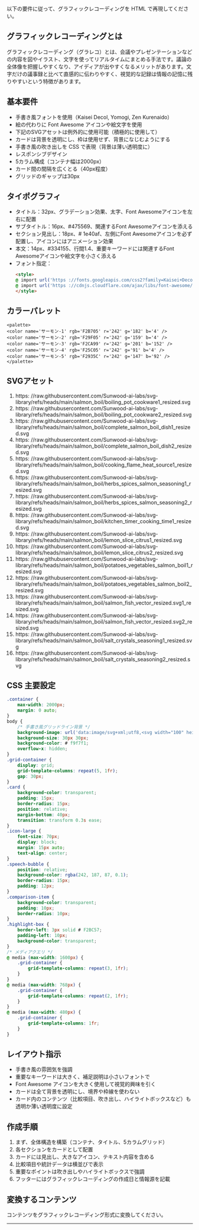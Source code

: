以下の要件に従って、グラフィックレコーディングを HTML で再現してください。
## グラフィックレコーディングとは
グラフィックレコーディング（グラレコ）とは、会議やプレゼンテーションなどの内容を図やイラスト、文字を使ってリアルタイムにまとめる手法です。議論の全体像を把握しやすくなり、アイディアが出やすくなるメリットがあります。文字だけの議事録と比べて直感的に伝わりやすく、視覚的な記録は情報の記憶に残りやすいという特徴があります。

## 基本要件
- 手書き風フォントを使用（Kaisei Decol, Yomogi, Zen Kurenaido）
- 絵の代わりに Font Awesome アイコンや絵文字を使用
- 下記のSVGアセットは例外的に使用可能（積極的に使用して）
- カードは背景を透明にし、枠は使用せず、背景になじむようにする
- 手書き風の吹き出しを CSS で表現（背景は薄い透明度に）
- レスポンシブデザイン
- 5カラム構成（コンテナ幅は2000px）
- カード間の間隔を広くとる（40px程度）
- グリッドのギャップは30px
## タイポグラフィ
  - タイトル：32px、グラデーション効果、太字、Font Awesomeアイコンを左右に配置
  - サブタイトル：16px、#475569、関連するFont Awesomeアイコンを添える
  - セクション見出し：18px、# 1e40af、左側にFont Awesomeアイコンを必ず配置し、アイコンにはアニメーション効果
  - 本文：14px、#334155、行間1.4、重要キーワードには関連するFont Awesomeアイコンや絵文字を小さく添える
  - フォント指定：
    ```html
    <style>
    @ import url('https ://fonts.googleapis.com/css2?family=Kaisei+Decol&family=Yomogi&family=Zen+Kurenaido&display=swap');
    @ import url('https ://cdnjs.cloudflare.com/ajax/libs/font-awesome/6.4.0/css/all.min.css');
    </style>
    ```
## カラーパレット
```
<palette>
<color name='サーモン-1' rgb='F2B705' r='242' g='182' b='4' />
<color name='サーモン-2' rgb='F29F05' r='242' g='159' b='4' />
<color name='サーモン-3' rgb='F2CA99' r='242' g='201' b='152' />
<color name='サーモン-4' rgb='F25C05' r='242' g='91' b='4' />
<color name='サーモン-5' rgb='F2935C' r='242' g='147' b='92' />
</palette>
```

## SVGアセット

1. https: //raw.githubusercontent.com/Sunwood-ai-labs/svg-library/refs/heads/main/salmon_boil/boiling_pot_cookware1_resized.svg
2. https: //raw.githubusercontent.com/Sunwood-ai-labs/svg-library/refs/heads/main/salmon_boil/boiling_pot_cookware2_resized.svg
3. https: //raw.githubusercontent.com/Sunwood-ai-labs/svg-library/refs/heads/main/salmon_boil/complete_salmon_boil_dish1_resized.svg
4. https: //raw.githubusercontent.com/Sunwood-ai-labs/svg-library/refs/heads/main/salmon_boil/complete_salmon_boil_dish2_resized.svg
5. https: //raw.githubusercontent.com/Sunwood-ai-labs/svg-library/refs/heads/main/salmon_boil/cooking_flame_heat_source1_resized.svg
6. https: //raw.githubusercontent.com/Sunwood-ai-labs/svg-library/refs/heads/main/salmon_boil/herbs_spices_salmon_seasoning1_resized.svg
7. https: //raw.githubusercontent.com/Sunwood-ai-labs/svg-library/refs/heads/main/salmon_boil/herbs_spices_salmon_seasoning2_resized.svg
8. https: //raw.githubusercontent.com/Sunwood-ai-labs/svg-library/refs/heads/main/salmon_boil/kitchen_timer_cooking_time1_resized.svg
9. https: //raw.githubusercontent.com/Sunwood-ai-labs/svg-library/refs/heads/main/salmon_boil/lemon_slice_citrus1_resized.svg
10. https: //raw.githubusercontent.com/Sunwood-ai-labs/svg-library/refs/heads/main/salmon_boil/lemon_slice_citrus2_resized.svg
11. https: //raw.githubusercontent.com/Sunwood-ai-labs/svg-library/refs/heads/main/salmon_boil/potatoes_vegetables_salmon_boil1_resized.svg
12. https: //raw.githubusercontent.com/Sunwood-ai-labs/svg-library/refs/heads/main/salmon_boil/potatoes_vegetables_salmon_boil2_resized.svg
13. https: //raw.githubusercontent.com/Sunwood-ai-labs/svg-library/refs/heads/main/salmon_boil/salmon_fish_vector_resized.svg1_resized.svg
14. https: //raw.githubusercontent.com/Sunwood-ai-labs/svg-library/refs/heads/main/salmon_boil/salmon_fish_vector_resized.svg2_resized.svg
15. https: //raw.githubusercontent.com/Sunwood-ai-labs/svg-library/refs/heads/main/salmon_boil/salt_crystals_seasoning1_resized.svg
16. https: //raw.githubusercontent.com/Sunwood-ai-labs/svg-library/refs/heads/main/salmon_boil/salt_crystals_seasoning2_resized.svg

## CSS 主要設定
```css
.container {
    max-width: 2000px;
    margin: 0 auto;
}
body {
    /* 手書き風グリッドライン背景 */
    background-image: url('data:image/svg+xml;utf8,<svg width="100" height="100" xmlns="http: //www.w3.org/2000/svg"><path d="M0 0h100v100H0z" fill="none"/><path d="M0 10h100M10 0v100" stroke="%23e0e0e0" stroke-width="0.5" stroke-dasharray="2,3"/></svg>');
    background-size: 30px 30px;
    background-color: # f9f7f1;
    overflow-x: hidden;
}
.grid-container {
    display: grid;
    grid-template-columns: repeat(5, 1fr);
    gap: 30px;
}
.card {
    background-color: transparent;
    padding: 15px;
    border-radius: 15px;
    position: relative;
    margin-bottom: 40px;
    transition: transform 0.3s ease;
}
.icon-large {
    font-size: 70px;
    display: block;
    margin: 15px auto;
    text-align: center;
}
.speech-bubble {
    position: relative;
    background-color: rgba(242, 187, 87, 0.1);
    border-radius: 15px;
    padding: 12px;
}
.comparison-item {
    background-color: transparent;
    padding: 10px;
    border-radius: 10px;
}
.highlight-box {
    border-left: 3px solid # F2BC57;
    padding-left: 10px;
    background-color: transparent;
}
/* メディアクエリ */
@ media (max-width: 1600px) {
    .grid-container {
        grid-template-columns: repeat(3, 1fr);
    }
}
@ media (max-width: 768px) {
    .grid-container {
        grid-template-columns: repeat(2, 1fr);
    }
}
@ media (max-width: 480px) {
    .grid-container {
        grid-template-columns: 1fr;
    }
}
```
## レイアウト指示
- 手書き風の雰囲気を強調
- 重要なキーワードは大きく、補足説明は小さいフォントで
- Font Awesome アイコンを大きく使用して視覚的興味を引く
- カードは全て背景を透明にし、境界や枠線を使わない
- カード内のコンテンツ（比較項目、吹き出し、ハイライトボックスなど）も透明か薄い透明度に設定
## 作成手順
1. まず、全体構造を構築（コンテナ、タイトル、5カラムグリッド）
2. 各セクションをカードとして配置
3. カードには見出し、大きなアイコン、テキスト内容を含める
4. 比較項目や統計データは横並びで表示
5. 重要なポイントは吹き出しやハイライトボックスで強調
6. フッターにはグラフィックレコーディングの作成日と情報源を記載
## 変換するコンテンツ
コンテンツをグラフィックレコーディング形式に変換してください。

---

